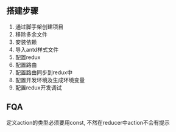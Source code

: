 ## 搭建步骤
1. 通过脚手架创建项目
2. 移除多余文件
3. 安装依赖
4. 导入antd样式文件
5. 配置redux
6. 配置路由
7. 配置路由同步到redux中
8. 配置开发环境及生成环境变量
9. 配置redux开发调试


## FQA
定义action的类型必须要用const, 不然在reducer中action不会有提示